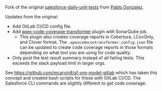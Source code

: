 Fork of the original [salesforce-daily-unit-tests](https://github.com/pgonzaleznetwork/salesforce-daily-unit-tests) from [Pablo Gonzalez](https://github.com/pgonzaleznetwork).

Updates from the original:
- Add GitLab CI/CD config file.
- Add [apex-code-coverage-transformer](https://github.com/mcarvin8/apex-code-coverage-transformer) plugin with SonarQube job.
    - This plugin also creates coverage reports in Cobertura, LCovOnly, and Clover format. The `.apexcodecovtransformer.config.json` file can be updated to create code coverage reports in those formats depending on what tool you are using for code quality.
- Only post the test result summary instead of all failing tests. This exceeds the slack payload limit in larger orgs.

See https://github.com/mcarvin8/sf-org-model-gitlab which has taken this concept and created bash scripts for these with GitLab CI/CD. The Salesforce CLI commands are slightly different to get code coverage.